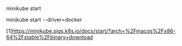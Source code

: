 minikube start

minikube start --driver=docker


[1]https://minikube.sigs.k8s.io/docs/start/?arch=%2Fmacos%2Fx86-64%2Fstable%2Fbinary+download
